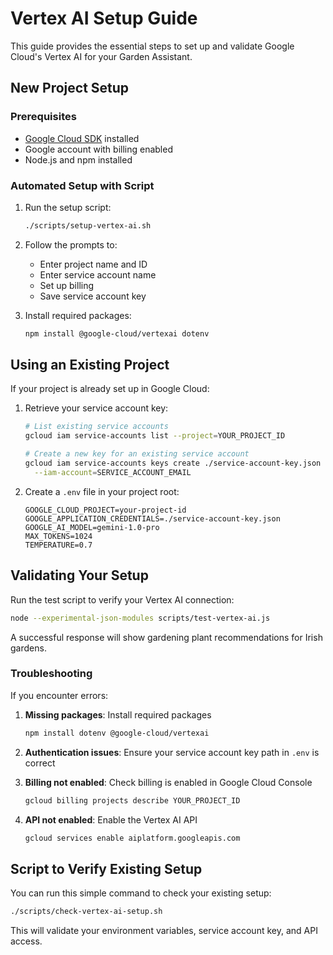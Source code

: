 # Vertex AI Setup Guide

This guide provides the essential steps to set up and validate Google Cloud's Vertex AI for your Garden Assistant.

## New Project Setup

### Prerequisites

- [Google Cloud SDK](https://cloud.google.com/sdk/docs/install) installed
- Google account with billing enabled
- Node.js and npm installed

### Automated Setup with Script

1. Run the setup script:

   ```bash
   ./scripts/setup-vertex-ai.sh
   ```

2. Follow the prompts to:

   - Enter project name and ID
   - Enter service account name
   - Set up billing
   - Save service account key

3. Install required packages:
   ```bash
   npm install @google-cloud/vertexai dotenv
   ```

## Using an Existing Project

If your project is already set up in Google Cloud:

1. Retrieve your service account key:

   ```bash
   # List existing service accounts
   gcloud iam service-accounts list --project=YOUR_PROJECT_ID

   # Create a new key for an existing service account
   gcloud iam service-accounts keys create ./service-account-key.json \
     --iam-account=SERVICE_ACCOUNT_EMAIL
   ```

2. Create a `.env` file in your project root:
   ```
   GOOGLE_CLOUD_PROJECT=your-project-id
   GOOGLE_APPLICATION_CREDENTIALS=./service-account-key.json
   GOOGLE_AI_MODEL=gemini-1.0-pro
   MAX_TOKENS=1024
   TEMPERATURE=0.7
   ```

## Validating Your Setup

Run the test script to verify your Vertex AI connection:

```bash
node --experimental-json-modules scripts/test-vertex-ai.js
```

A successful response will show gardening plant recommendations for Irish gardens.

### Troubleshooting

If you encounter errors:

1. **Missing packages**: Install required packages

   ```bash
   npm install dotenv @google-cloud/vertexai
   ```

2. **Authentication issues**: Ensure your service account key path in `.env` is correct

3. **Billing not enabled**: Check billing is enabled in Google Cloud Console

   ```bash
   gcloud billing projects describe YOUR_PROJECT_ID
   ```

4. **API not enabled**: Enable the Vertex AI API
   ```bash
   gcloud services enable aiplatform.googleapis.com
   ```

## Script to Verify Existing Setup

You can run this simple command to check your existing setup:

```bash
./scripts/check-vertex-ai-setup.sh
```

This will validate your environment variables, service account key, and API access.
